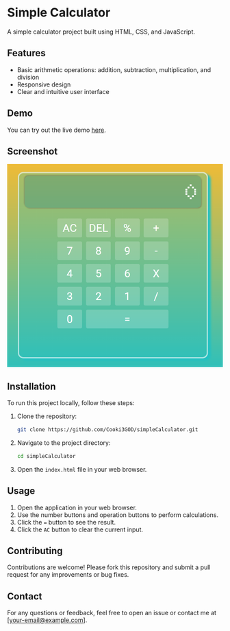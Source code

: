 # Simple Calculator

A simple calculator project built using HTML, CSS, and JavaScript.

## Features

- Basic arithmetic operations: addition, subtraction, multiplication, and division
- Responsive design
- Clear and intuitive user interface

## Demo

You can try out the live demo [here](https://github.com/Cooki3GOD/simpleCalculator/blob/main/index.html).

## Screenshot

![Project Screenshot](projectScreenshot/project.png)

## Installation

To run this project locally, follow these steps:

1. Clone the repository:
    ```sh
    git clone https://github.com/Cooki3GOD/simpleCalculator.git
    ```
2. Navigate to the project directory:
    ```sh
    cd simpleCalculator
    ```
3. Open the `index.html` file in your web browser.

## Usage

1. Open the application in your web browser.
2. Use the number buttons and operation buttons to perform calculations.
3. Click the `=` button to see the result.
4. Click the `AC` button to clear the current input.

## Contributing

Contributions are welcome! Please fork this repository and submit a pull request for any improvements or bug fixes.

## Contact

For any questions or feedback, feel free to open an issue or contact me at [your-email@example.com].
